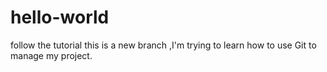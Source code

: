 # hello-world
follow the tutorial
this is a new branch ,I'm trying to learn how to use Git to manage my project.
